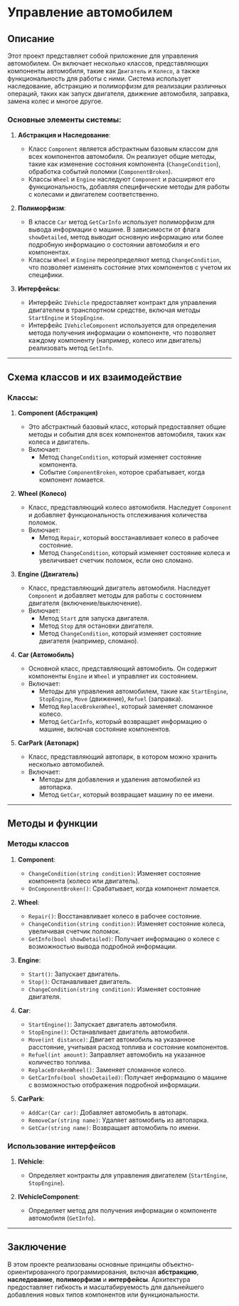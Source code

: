 # Управление автомобилем

## Описание

Этот проект представляет собой приложение для управления автомобилем. Он включает несколько классов, представляющих компоненты автомобиля, такие как `Двигатель` и `Колесо`, а также функциональность для работы с ними. Система использует наследование, абстракцию и полиморфизм для реализации различных операций, таких как запуск двигателя, движение автомобиля, заправка, замена колес и многое другое.

### **Основные элементы системы:**

1. **Абстракция и Наследование**:
   - Класс `Component` является абстрактным базовым классом для всех компонентов автомобиля. Он реализует общие методы, такие как изменение состояния компонента (`ChangeCondition`), обработка событий поломки (`ComponentBroken`).
   - Классы `Wheel` и `Engine` наследуют `Component` и расширяют его функциональность, добавляя специфические методы для работы с колесами и двигателем соответственно.

2. **Полиморфизм**:
   - В классе `Car` метод `GetCarInfo` использует полиморфизм для вывода информации о машине. В зависимости от флага `showDetailed`, метод выводит основную информацию или более подробную информацию о состоянии автомобиля и его компонентах.
   - Классы `Wheel` и `Engine` переопределяют метод `ChangeCondition`, что позволяет изменять состояние этих компонентов с учетом их специфики.

3. **Интерфейсы**:
   - Интерфейс `IVehicle` предоставляет контракт для управления двигателем в транспортном средстве, включая методы `StartEngine` и `StopEngine`.
   - Интерфейс `IVehicleComponent` используется для определения метода получения информации о компоненте, что позволяет каждому компоненту (например, колесо или двигатель) реализовать метод `GetInfo`.

---

## Схема классов и их взаимодействие

### **Классы:**

1. **Component (Абстракция)**
   - Это абстрактный базовый класс, который предоставляет общие методы и события для всех компонентов автомобиля, таких как колеса и двигатель.
   - Включает:
     - Метод `ChangeCondition`, который изменяет состояние компонента.
     - Событие `ComponentBroken`, которое срабатывает, когда компонент ломается.

2. **Wheel (Колесо)**
   - Класс, представляющий колесо автомобиля. Наследует `Component` и добавляет функциональность отслеживания количества поломок.
   - Включает:
     - Метод `Repair`, который восстанавливает колесо в рабочее состояние.
     - Метод `ChangeCondition`, который изменяет состояние колеса и увеличивает счетчик поломок, если оно сломано.

3. **Engine (Двигатель)**
   - Класс, представляющий двигатель автомобиля. Наследует `Component` и добавляет методы для работы с состоянием двигателя (включение/выключение).
   - Включает:
     - Метод `Start` для запуска двигателя.
     - Метод `Stop` для остановки двигателя.
     - Метод `ChangeCondition`, который изменяет состояние двигателя (например, сломано).

4. **Car (Автомобиль)**
   - Основной класс, представляющий автомобиль. Он содержит компоненты `Engine` и `Wheel` и управляет их состоянием.
   - Включает:
     - Методы для управления автомобилем, такие как `StartEngine`, `StopEngine`, `Move` (движение), `Refuel` (заправка).
     - Метод `ReplaceBrokenWheel`, который заменяет сломанное колесо.
     - Метод `GetCarInfo`, который возвращает информацию о машине, включая состояние компонентов.

5. **CarPark (Автопарк)**
   - Класс, представляющий автопарк, в котором можно хранить несколько автомобилей.
   - Включает:
     - Методы для добавления и удаления автомобилей из автопарка.
     - Метод `GetCar`, который возвращает машину по ее имени.

---

## Методы и функции

### **Методы классов**

1. **Component**:
   - `ChangeCondition(string condition)`: Изменяет состояние компонента (колесо или двигатель).
   - `OnComponentBroken()`: Срабатывает, когда компонент ломается.

2. **Wheel**:
   - `Repair()`: Восстанавливает колесо в рабочее состояние.
   - `ChangeCondition(string condition)`: Изменяет состояние колеса, увеличивая счетчик поломок.
   - `GetInfo(bool showDetailed)`: Получает информацию о колесе с возможностью вывода подробной информации.

3. **Engine**:
   - `Start()`: Запускает двигатель.
   - `Stop()`: Останавливает двигатель.
   - `ChangeCondition(string condition)`: Изменяет состояние двигателя.

4. **Car**:
   - `StartEngine()`: Запускает двигатель автомобиля.
   - `StopEngine()`: Останавливает двигатель автомобиля.
   - `Move(int distance)`: Двигает автомобиль на указанное расстояние, учитывая расход топлива и состояние компонентов.
   - `Refuel(int amount)`: Заправляет автомобиль на указанное количество топлива.
   - `ReplaceBrokenWheel()`: Заменяет сломанное колесо.
   - `GetCarInfo(bool showDetailed)`: Получает информацию о машине с возможностью отображения подробной информации.

5. **CarPark**:
   - `AddCar(Car car)`: Добавляет автомобиль в автопарк.
   - `RemoveCar(string name)`: Удаляет автомобиль из автопарка.
   - `GetCar(string name)`: Возвращает автомобиль по имени.

### **Использование интерфейсов**

1. **IVehicle**:
   - Определяет контракты для управления двигателем (`StartEngine`, `StopEngine`).

2. **IVehicleComponent**:
   - Определяет метод для получения информации о компоненте автомобиля (`GetInfo`).

---

## Заключение

В этом проекте реализованы основные принципы объектно-ориентированного программирования, включая **абстракцию**, **наследование**, **полиморфизм** и **интерфейсы**. Архитектура предоставляет гибкость и масштабируемость для дальнейшего добавления новых типов компонентов или функциональности.
